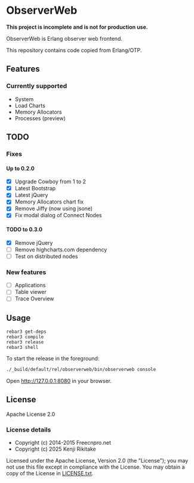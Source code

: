 # ObserverWeb

**This project is incomplete and is not for production use.** 

ObserverWeb is Erlang observer web frontend.

This repository contains code copied from Erlang/OTP.

## Features

### Currently supported

* System
* Load Charts
* Memory Allocators
* Processes (preview)

## TODO

### Fixes

#### Up to 0.2.0

- [x] Upgrade Cowboy from 1 to 2
- [x] Latest Bootstrap
- [x] Latest jQuery
- [x] Memory Allocators chart fix
- [x] Remove Jiffy (now using jsone)
- [x] Fix modal dialog of Connect Nodes

#### TODO to 0.3.0

- [x] Remove jQuery
- [ ] Remove highcharts.com dependency
- [ ] Test on distributed nodes

### New features

- [ ] Applications
- [ ] Table viewer
- [ ] Trace Overview 

## Usage

```
rebar3 get-deps
rebar3 compile
rebar3 release
rebar3 shell
````

To start the release in the foreground:

```bash
./_build/default/rel/observerweb/bin/observerweb console
```

Open http://127.0.0.1:8080 in your browser.

## License

Apache License 2.0

### License details

* Copyright (c) 2014-2015 Freecnpro.net
* Copyright (c) 2025 Kenji Rikitake

Licensed under the Apache License, Version 2.0 (the "License"); you may not use this file except in compliance with the License. You may obtain a copy of the License in [LICENSE.txt](LICENSE.txt).
